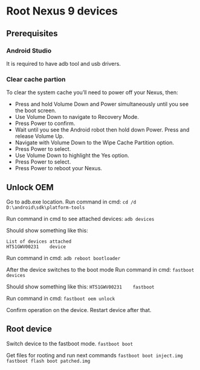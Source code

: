 # Root Nexus 9 devices

## Prerequisites 

### Android Studio
It is required to have adb tool and usb drivers.


### Clear cache partion
To clear the system cache you’ll need to power off your Nexus, then:
* Press and hold Volume Down and Power simultaneously until you see the boot screen.
* Use Volume Down to navigate to Recovery Mode.
* Press Power to confirm.
* Wait until you see the Android robot then hold down Power. Press and release Volume Up.
* Navigate with Volume Down to the Wipe Cache Partition option.
* Press Power to select.
* Use Volume Down to highlight the Yes option.
* Press Power to select.
* Press Power to reboot your Nexus.

## Unlock OEM
Go to adb.exe location.
Run command in cmd:
```cd /d D:\android\sdk\platform-tools```

Run command in cmd to see attached devices:
```adb devices```

Should show something like this:
```
List of devices attached
HT51GWV00231    device
```

Run command in cmd:
```adb reboot bootloader```

After the device switches to the boot mode
Run command in cmd:
```fastboot devices```

Should show something like this:
```HT51GWV00231    fastboot```

Run command in cmd:
```fastboot oem unlock```

Confirm operation on the device.
Restart device after that.

## Root device
Switch device to the fastboot mode.
```fastboot boot```

Get files for rooting and run next commands
```fastboot boot inject.img```
```fastboot flash boot patched.img```




